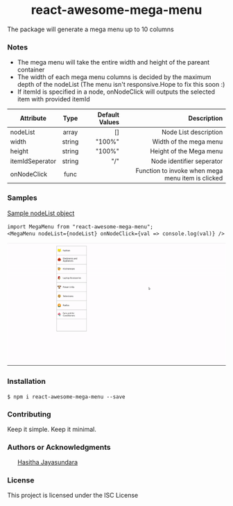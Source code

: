<h1 align="center"> react-awesome-mega-menu </h1>

<p>The package will generate a mega menu up to 10 columns </p>

<h3> Notes </h3>

<ul>
  <li>The mega menu will take the entire width and height of the pareant container</li>
  <li>The width of each mega menu columns is decided by the maximum depth of the nodeList (The menu isn't responsive.Hope to fix this soon :) </li>
  <li> If itemId is specified in a node, onNodeClick will outputs the selected item with provided itemId </li>
</ul>

| Attribute       |  Type  | Default Values |                                       Description |
| --------------- | :----: | -------------: | ------------------------------------------------: |
| nodeList        | array  |             [] |                             Node List description |
| width           | string |         "100%" |                            Width of the mega menu |
| height          | string |         "100%" |                           Height of the Mega menu |
| itemIdSeperator | string |            "/" |                         Node identifier seperator |
| onNodeClick     |  func  |                | Function to invoke when mega menu item is clicked |

<h3> Samples </h3>
<a href="https://drive.google.com/file/d/1EoZOKm72UtB0kvfFvSTYEJ-bmKrzfkoF/view?usp=sharing"> Sample nodeList object </a>

```shell
import MegaMenu from "react-awesome-mega-menu";
<MegaMenu nodeList={nodeList} onNodeClick={val => console.log(val)} />
```

![alt text](/resources/react-awesome-mega-menu.gif "Mega menu in action")

<h3> Installation </h3>

```shell
$ npm i react-awesome-mega-menu --save
```

<h3>Contributing</h3>
Keep it simple. Keep it minimal.

<h3>Authors or Acknowledgments</h3>
<ul>
<a href="https://www.linkedin.com/in/hasithajayasundara/"> Hasitha Jayasundara </a>
</ul>

<h3>License</h3>

This project is licensed under the ISC License
